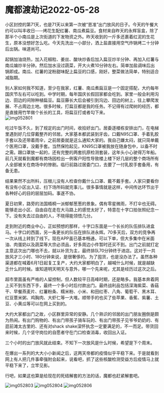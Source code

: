 # 魔都渡劫记2022-05-28

小区封控的第71天，也是71天以来第一次被“恩准”出门放风的日子。今天的午餐大约可以叫丰收日\----烤花生配红薯、南瓜煮扁豆。食材来自昨天的永辉盲盒，除了那半个小南瓜是上次街道的下发物资之外。昨天收到的一斤多还裹着红泥的生花生，原本没想好怎么吃。今天先洗出一小部分，洒上盐直接用空气炸锅烤二十分钟后出锅。味道尚可。

起锅加油烧热，加入花椒粒、姜丝、酸块炒香后加入扁豆炒半分钟、再加入红薯与南瓜煸炒半分钟。然后加水没过蔬菜，开大火煮10分钟左右。简单加盐调味后出锅即成。南瓜、红薯的淀粉甜味配上扁豆的口感，刚好。整菜做法简单，特别适合减脂期。

别人家如何我不知道，至少在我家，红薯、南瓜煮扁豆是一个固定搭配，大约每年国庆节左右可以吃到。中学时期，每年国庆长假回家都会吃到。家里一般会利用沟边、田边的间隙种植扁豆。扁豆藤长大后会被引到沟边、田边的树上，往上攀爬发展、不占周边土地。很多时候，打扁豆都是我的任务。不记得有过爬树的经历，都是直接用竹竿做个长长的工具，将扁豆打或者勾下来。  
<img decoding="async" src="https://i0.wp.com/s2.loli.net/2022/05/28/qlStnP9c7skmoO1.jpg?w=640&#038;ssl=1" alt="img052801" data-recalc-dims="1" /> 

吃过午饭不久，到了规定的出门时间，收拾好出门。居委逐楼栋安排出门，在电梯里遇到好几位穿戴整齐的邻居。大家基本都武装到牙齿，口戴N95口罩、手着乳胶手套以及还带着雨伞，之前居委就是这么通知大家的。我自己嫌太闷，就只简单戴个医用口罩，没戴手套。当然保险起见，KN95口罩被我放在随身包中，以备不时之需。跟口罩放一起的，还有完整的两套抗原检测套装，这年头小心驶得万年船。前几天就看到魔都有商场因检出一例客户阳性导致楼上楼下好几层的整个商场所有人全部被关在商场中的惨剧。临行前路过居委门口，去要了一付乳胶手套备用，有备无患。

结果果然不出所料，压根儿没有人检查你戴什么口罩、戴不戴手套。人家只要看你有没有小区出入证、扫下场所码就完事儿。很多事情就是这样，中间传达环节出于各种好心的目的层层加码。事遂不协。

夏日初霁，路旁的法国梧桐一派郁郁葱葱的景象。偶有零星微雨，不打伞也无碍。能够走出小区、自由自在走在大马路上的感觉太好了，特意在十字口拍张照纪念一下。没有失去过自由的人，不晓得能领悟几分。

走到附近的商业中心，正如预想的那样，十字口东面是一个长长的队伍排队进盒马。十字口的西面，另一条更长的队伍在排队进永辉。70多天后，双方的竞争再一次从线上转到了线下。现在APP虽已基本畅通，可以下单，但大多集中在米面油、肉蛋奶以及蔬菜等大宗必须品，好多周边小件暂时还买不到。出门之前就打定主意这次出门哪也不去，就以补货为主，最终排队70分钟终于进店。这对于一共放风才三小时、180分钟来说，是很奢侈的。为了囤货，也是没办法了。虽然各种渠道都在喊着6月1日起复工复产，大约大家都明白了，越喊什么时候，就是越缺乏什么的时候。谁知道明天明天与意外，哪一个先来呢，尤其是经历过这次之后。

超市里面虽有严格的人留控制，但人数较平日高峰时期，还是略多。我基本奔着网上买不到东西下手，最终一个多小时后付款出门。最终战利品包括深海紫菜、香菇干、早餐燕麦片、红薯粉条、糯米粉、小米、和田红枣、八角、葡萄干、黑木耳、红豆薏米粥、鸡胸肉、大虾仁等一大堆。顺带手的也买了些苹果、香蕉、紫薯、土豆、小黄瓜等可以在网上买到的。

大约大家都出门之故，小区群里异常的安静。几个熟识的邻居的出门朋友圈倒是颇为热闹。有出门购物的、有出门带孩子骑车玩的、有出门带孩子见爷爷奶奶的、有逛前滩太古里的、还有对shack shake深怀执念一定要满足的，不一而足。带货回来时候，几个坚守岗位的自愿者守在门口检查消毒，收回出入证。

三个小时的出门放风就此结束。不知下一次放风是什么时候，希望是下个周末。

在爆出一系列的大大小小新闻之后，这两天帝都的疫情似乎平稳下来。于是就看到网上有人把几件事牵强附会起来，说看吧，抓了这些核酸检测受益方后疫情马上就平稳下来了，立竿见影。

行吧，如果这也算是给现在的死结解套的方法的话，魔都也赶紧解套吧。

<img decoding="async" src="https://i0.wp.com/s2.loli.net/2022/05/28/rw2SRuLtTojZabi.jpg?w=640&#038;ssl=1" alt="img052803" data-recalc-dims="1" />  
<img decoding="async" src="https://i0.wp.com/s2.loli.net/2022/05/28/ATkUGYXdpWPR1O2.jpg?w=640&#038;ssl=1" alt="img052804" data-recalc-dims="1" />  
<img decoding="async" src="https://i0.wp.com/s2.loli.net/2022/05/28/5vxTaePlIEbHX43.jpg?w=640&#038;ssl=1" alt="img052806" data-recalc-dims="1" />
